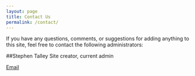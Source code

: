 ```yaml
---
layout: page
title: Contact Us
permalink: /contact/
---
```


If you have any questions, comments, or suggestions for adding anything to this site, feel free to contact the following administrators:

##Stephen Talley
Site creator, current admin

[Email](mailto:stephen522@earthlink.net)
